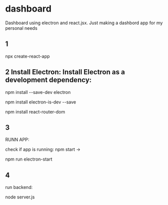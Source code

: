 # dashboard

Dashboard using electron and react.jsx. Just making a dashbord app for my personal needs

## 1

npx create-react-app

## 2 Install Electron: Install Electron as a development dependency:

npm install --save-dev electron

npm install electron-is-dev --save

npm install react-router-dom

## 3

RUNN APP:

check if app is running: npm start ->

npm run electron-start

## 4

run backend:

node server.js
